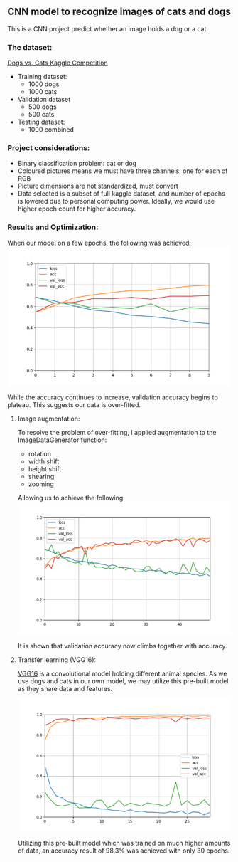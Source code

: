 ## CNN model to recognize images of cats and dogs
This is a CNN project predict whether an image holds a dog or a cat

### The dataset:
[Dogs vs. Cats Kaggle Competition](https://www.kaggle.com/c/dogs-vs-cats/data)
* Training dataset:
    * 1000 dogs
    * 1000 cats
* Validation dataset
    * 500 dogs
    * 500 cats
* Testing dataset:
    * 1000 combined

### Project considerations:
* Binary classification problem: cat or dog
* Coloured pictures means we must have three channels, one for each of RGB
* Picture dimensions are not standardized, must convert 
* Data selected is a subset of full kaggle dataset, and number of epochs is lowered due to personal computing power. Ideally, we would use higher epoch count for higher accuracy.

### Results and Optimization:
When our model on a few epochs, the following was achieved:
![Alt text](output_graphs/default_model.png?raw=true "Non-optimized Output")

While the accuracy continues to increase, validation accuracy begins to plateau. This suggests our data is over-fitted.

1) Image augmentation:

    To resolve the problem of over-fitting, I applied augmentation to the ImageDataGenerator function:
    * rotation
    * width shift
    * height shift
    * shearing
    * zooming

    Allowing us to achieve the following:        
![Alt text](output_graphs/augmented_model.png?raw=true "Augmented Output")

    It is shown that validation accuracy now climbs together with accuracy.
    
2) Transfer learning (VGG16):

    [VGG16](https://keras.io/api/applications/vgg/#vgg16-function) is a convolutional model holding different animal species. As we use dogs and cats in our own model, we may utilize this pre-built model as they share data and features.
    
    ![Alt text](output_graphs/VGG16_model.png?raw=true "Transfer Learning Output")
    
    Utilizing this pre-built model which was trained on much higher amounts of data, an accuracy result of 98.3% was achieved with only 30 epochs.

    
    